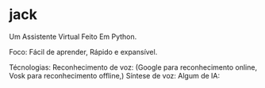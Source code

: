 # jack
 Um Assistente Virtual Feito Em Python.

Foco:
   Fácil de aprender,
   Rápido e expansível.

Técnologias:
   Reconhecimento de voz: (Google para reconhecimento online, Vosk para reconhecimento offline,)
   Síntese de voz:
   Algum de IA: